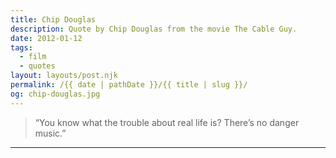 ```yaml
---
title: Chip Douglas
description: Quote by Chip Douglas from the movie The Cable Guy.
date: 2012-01-12
tags: 
  - film
  - quotes
layout: layouts/post.njk
permalink: /{{ date | pathDate }}/{{ title | slug }}/
og: chip-douglas.jpg
---
```


> “You know what the trouble about real life is? There’s no danger music.”

---
